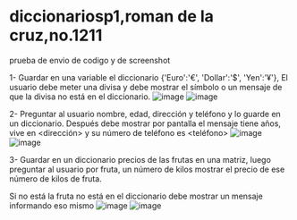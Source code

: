 # diccionariosp1,roman de la cruz,no.1211
prueba de envio de codigo y de screenshot

1- Guardar en una variable el diccionario {'Euro':'€', 'Dollar':'$', 'Yen':'¥'}, 
El usuario debe meter una divisa y debe mostrar el símbolo o un mensaje de que la divisa no está en el diccionario.
![image](https://github.com/user-attachments/assets/390062e3-d4a8-4d72-b8d2-cb48492594cd)
![image](https://github.com/user-attachments/assets/b9a7a28e-ab24-4b5e-9336-1f0c933afb05)

2- Preguntar al usuario nombre, edad, dirección y teléfono y lo guarde en un diccionario. 
Después debe mostrar por pantalla el mensaje 
<nombre> 
tiene <edad> años, 
vive en <dirección> 
y su número de teléfono es <teléfono>
![image](https://github.com/user-attachments/assets/e7c42bfa-cb59-4240-85a4-884f2a6794ac)
![image](https://github.com/user-attachments/assets/749dd113-3c93-4f34-98b8-d6b7fab4e49f)


3- Guardar en un diccionario precios de las frutas en una matriz, luego preguntar al usuario por 
fruta, 
un número de kilos 
mostrar el precio de ese número de kilos de fruta.

Si no está la fruta no está en el diccionario debe mostrar un mensaje informando eso mismo
![image](https://github.com/user-attachments/assets/5e47f013-4d9d-4d55-971b-339fc11c820d)
![image](https://github.com/user-attachments/assets/0a79ae00-c177-460d-b4d2-9f8d07832d27)
